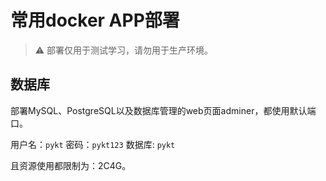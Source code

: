 # 常用docker APP部署

> ⚠️ 部署仅用于测试学习，请勿用于生产环境。

## 数据库

部署MySQL、PostgreSQL以及数据库管理的web页面adminer，都使用默认端口。

用户名：`pykt` 密码：`pykt123` 数据库: `pykt`

且资源使用都限制为：2C4G。